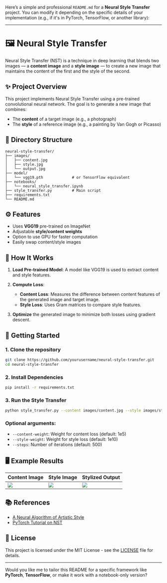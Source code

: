 Here’s a simple and professional `README.md` for a **Neural Style Transfer** project. You can modify it depending on the specific details of your implementation (e.g., if it's in PyTorch, TensorFlow, or another library):

---

# 🖼️ Neural Style Transfer

Neural Style Transfer (NST) is a technique in deep learning that blends two images — a **content image** and a **style image** — to create a new image that maintains the content of the first and the style of the second.

## ✨ Project Overview

This project implements Neural Style Transfer using a pre-trained convolutional neural network. The goal is to generate a new image that combines:

* The **content** of a target image (e.g., a photograph)
* The **style** of a reference image (e.g., a painting by Van Gogh or Picasso)

## 📁 Directory Structure

```
neural-style-transfer/
├── images/
│   ├── content.jpg
│   ├── style.jpg
│   └── output.jpg
├── model/
│   └── vgg19.pth             # or TensorFlow equivalent
├── notebooks/
│   └── neural_style_transfer.ipynb
├── style_transfer.py         # Main script
├── requirements.txt
└── README.md
```

## ⚙️ Features

* Uses **VGG19** pre-trained on ImageNet
* Adjustable **style/content weights**
* Option to use GPU for faster computation
* Easily swap content/style images

## 🧠 How It Works

1. **Load Pre-trained Model**: A model like VGG19 is used to extract content and style features.
2. **Compute Loss**:

   * **Content Loss**: Measures the difference between content features of the generated image and target image.
   * **Style Loss**: Uses Gram matrices to compare style features.
3. **Optimize** the generated image to minimize both losses using gradient descent.

## 🚀 Getting Started

### 1. Clone the repository

```bash
git clone https://github.com/yourusername/neural-style-transfer.git
cd neural-style-transfer
```

### 2. Install Dependencies

```bash
pip install -r requirements.txt
```

### 3. Run the Style Transfer

```bash
python style_transfer.py --content images/content.jpg --style images/style.jpg --output images/output.jpg
```

### Optional arguments:

* `--content-weight`: Weight for content loss (default: 1e5)
* `--style-weight`: Weight for style loss (default: 1e10)
* `--steps`: Number of iterations (default: 500)

## 🖥️ Example Results

| Content Image           | Style Image           | Stylized Output        |
| ----------------------- | --------------------- | ---------------------- |
| ![](images/content.jpg) | ![](images/style.jpg) | ![](images/output.jpg) |

## 📚 References

* [A Neural Algorithm of Artistic Style](https://arxiv.org/abs/1508.06576)
* [PyTorch Tutorial on NST](https://pytorch.org/tutorials/advanced/neural_style_tutorial.html)

## 📃 License

This project is licensed under the MIT License - see the [LICENSE](LICENSE) file for details.

---

Would you like me to tailor this README for a specific framework like **PyTorch**, **TensorFlow**, or make it work with a notebook-only version?
